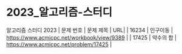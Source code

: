 # 2023_알고리즘-스터디
알고리즘 스터디 2023
| 문제 번호 | 문제 제목 | URL|
| 16234 | 인구이동 | https://www.acmicpc.net/workbook/view/9389 |
| 17425 | 약수의 합 | https://www.acmicpc.net/problem/17425 |
